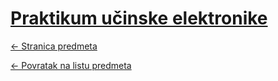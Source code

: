 # [Praktikum učinske elektronike](https://www.github.com/studosi-fer/PUE)
[<- Stranica predmeta](https://www.fer.unizg.hr/predmet/pue)

[<- Povratak na listu predmeta](https://www.github.com/studosi/FER)